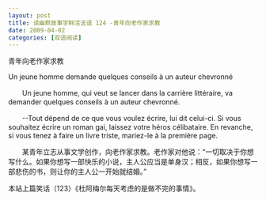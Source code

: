 ```yaml
---
layout: post
title: 读幽默故事学鲜活法语 124 -青年向老作家求教
date: 2009-04-02
categories: [双语阅读]  
---
```


青年向老作家求教

Un jeune homme demande quelques conseils à un auteur chevronné

　　Un jeune homme, qui veut se lancer dans la carrière littéraire, va demander quelques conseils à un auteur chevronné.

　　--Tout dépend de ce que vous voulez écrire, lui dit celui-ci. Si vous souhaitez écrire un roman gai, laissez votre héros célibataire. En revanche, si vous tenez à faire un livre triste, mariez-le à la première page.



　　某青年立志从事文学创作，向老作家求教。老作家对他说：“一切取决于你想写什么。如果你想写一部快乐的小说，主人公应当是单身汉；相反，如果你想写一部悲伤的书，则让你的主人公一开始就结婚。”



本站上篇笑话（123）《杜阿梅尔每天考虑的是做不完的事情》。

